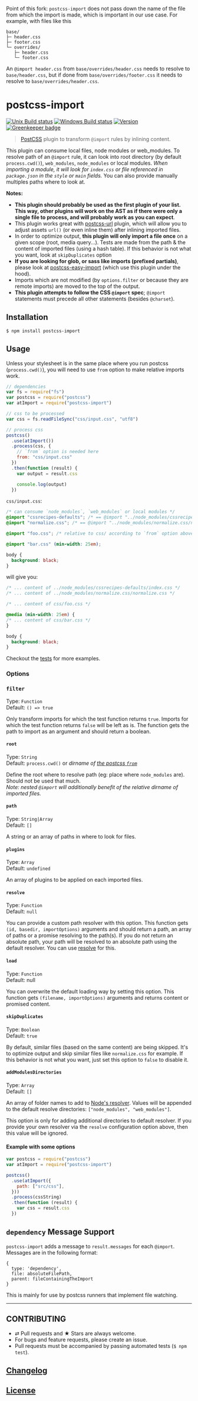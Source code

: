 Point of this fork: `postcss-import` does not pass down the name of the file from which the import is made, which is important in our use case. For example, with files like this
```
base/
├─ header.css
├─ footer.css
└─ overrides/
   ├─ header.css
   └─ footer.css
```
An `@import header.css` from `base/overrides/header.css` needs to resolve to `base/header.css`, but if done from `base/overrides/footer.css` it needs to resolve to `base/overrides/header.css`.

# postcss-import

[![Unix Build status](https://img.shields.io/travis/postcss/postcss-import/master.svg?branch=master&label=unix%20build)](https://travis-ci.org/postcss/postcss-import)
[![Windows Build status](https://img.shields.io/appveyor/ci/MoOx/postcss-import/master.svg?label=window%20build)](https://ci.appveyor.com/project/MoOx/postcss-import/branch/master)
[![Version](https://img.shields.io/npm/v/postcss-import.svg)](https://github.com/postcss/postcss-import/blob/master/CHANGELOG.md)
[![Greenkeeper badge](https://badges.greenkeeper.io/postcss/postcss-import.svg)](https://greenkeeper.io/)


> [PostCSS](https://github.com/postcss/postcss) plugin to transform `@import`
rules by inlining content.

This plugin can consume local files, node modules or web_modules.
To resolve path of an `@import` rule, it can look into root directory
(by default `process.cwd()`), `web_modules`, `node_modules`
or local modules.
_When importing a module, it will look for `index.css` or file referenced in
`package.json` in the `style` or `main` fields._
You can also provide manually multiples paths where to look at.

**Notes:**

- **This plugin should probably be used as the first plugin of your list.
This way, other plugins will work on the AST as if there were only a single file
to process, and will probably work as you can expect**.
- This plugin works great with
[postcss-url](https://github.com/postcss/postcss-url) plugin,
which will allow you to adjust assets `url()` (or even inline them) after
inlining imported files.
- In order to optimize output, **this plugin will only import a file once** on
a given scope (root, media query...).
Tests are made from the path & the content of imported files (using a hash
table).
If this behavior is not what you want, look at `skipDuplicates` option
- **If you are looking for glob, or sass like imports (prefixed partials)**,
please look at
[postcss-easy-import](https://github.com/trysound/postcss-easy-import)
(which use this plugin under the hood).
- Imports which are not modified (by `options.filter` or because they are remote
  imports) are moved to the top of the output.
- **This plugin attempts to follow the CSS `@import` spec**; `@import`
  statements must precede all other statements (besides `@charset`).

## Installation

```console
$ npm install postcss-import
```

## Usage

Unless your stylesheet is in the same place where you run postcss
(`process.cwd()`), you will need to use `from` option to make relative imports
work.

```js
// dependencies
var fs = require("fs")
var postcss = require("postcss")
var atImport = require("postcss-import")

// css to be processed
var css = fs.readFileSync("css/input.css", "utf8")

// process css
postcss()
  .use(atImport())
  .process(css, {
    // `from` option is needed here
    from: "css/input.css"
  })
  .then(function (result) {
    var output = result.css

    console.log(output)
  })
```

`css/input.css`:

```css
/* can consume `node_modules`, `web_modules` or local modules */
@import "cssrecipes-defaults"; /* == @import "../node_modules/cssrecipes-defaults/index.css"; */
@import "normalize.css"; /* == @import "../node_modules/normalize.css/normalize.css"; */

@import "foo.css"; /* relative to css/ according to `from` option above */

@import "bar.css" (min-width: 25em);

body {
  background: black;
}
```

will give you:

```css
/* ... content of ../node_modules/cssrecipes-defaults/index.css */
/* ... content of ../node_modules/normalize.css/normalize.css */

/* ... content of css/foo.css */

@media (min-width: 25em) {
/* ... content of css/bar.css */
}

body {
  background: black;
}
```

Checkout the [tests](test) for more examples.

### Options

### `filter`
Type: `Function`  
Default: `() => true`

Only transform imports for which the test function returns `true`. Imports for
which the test function returns `false` will be left as is. The function gets
the path to import as an argument and should return a boolean.

#### `root`

Type: `String`  
Default: `process.cwd()` or _dirname of
[the postcss `from`](https://github.com/postcss/postcss#node-source)_

Define the root where to resolve path (eg: place where `node_modules` are).
Should not be used that much.  
_Note: nested `@import` will additionally benefit of the relative dirname of
imported files._

#### `path`

Type: `String|Array`  
Default: `[]`

A string or an array of paths in where to look for files.

#### `plugins`

Type: `Array`  
Default: `undefined`

An array of plugins to be applied on each imported files.

#### `resolve`

Type: `Function`  
Default: `null`

You can provide a custom path resolver with this option. This function gets
`(id, basedir, importOptions)` arguments and should return a path, an array of
paths or a promise resolving to the path(s). If you do not return an absolute
path, your path will be resolved to an absolute path using the default
resolver.
You can use [resolve](https://github.com/substack/node-resolve) for this.

#### `load`

Type: `Function`  
Default: null

You can overwrite the default loading way by setting this option.
This function gets `(filename, importOptions)` arguments and returns content or
promised content.

#### `skipDuplicates`

Type: `Boolean`  
Default: `true`

By default, similar files (based on the same content) are being skipped.
It's to optimize output and skip similar files like `normalize.css` for example.
If this behavior is not what you want, just set this option to `false` to
disable it.

#### `addModulesDirectories`

Type: `Array`  
Default: `[]`

An array of folder names to add to [Node's resolver](https://github.com/substack/node-resolve).
Values will be appended to the default resolve directories:
`["node_modules", "web_modules"]`.

This option is only for adding additional directories to default resolver. If
you provide your own resolver via the `resolve` configuration option above, then
this value will be ignored.

#### Example with some options

```js
var postcss = require("postcss")
var atImport = require("postcss-import")

postcss()
  .use(atImport({
    path: ["src/css"],
  }))
  .process(cssString)
  .then(function (result) {
    var css = result.css
  })
```

## `dependency` Message Support

`postcss-import` adds a message to `result.messages` for each `@import`. Messages are in the following format:

```
{
  type: 'dependency',
  file: absoluteFilePath,
  parent: fileContainingTheImport
}
```

This is mainly for use by postcss runners that implement file watching.

---

## CONTRIBUTING

* ⇄ Pull requests and ★ Stars are always welcome.
* For bugs and feature requests, please create an issue.
* Pull requests must be accompanied by passing automated tests (`$ npm test`).

## [Changelog](CHANGELOG.md)

## [License](LICENSE)
